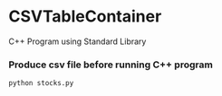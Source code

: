 # CSVTableContainer
C++ Program using Standard Library

### Produce csv file before running C++ program 
```
python stocks.py
```
